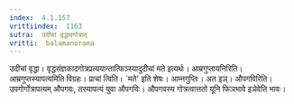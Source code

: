 ```yaml
---
index:  4.1.157
vrittiindex:  1163
sutra:  उदीचां वृद्धादगोत्रात्
vritti:  balamanorama 
---
```


उदीचां वृद्धा। वृद्धसंज्ञकादगोत्रप्रत्ययान्तात्फिञ्स्यादुदीचां मते इत्यर्थः। आम्रगुप्तायनिरिति। आम्रगुप्तस्यापत्यमिति विग्रहः। प्राचां त्विति। `मते' इति शेषः। आम्नगुप्तिः। अत इञ्। औपगविरिति। उपगोर्गोत्रापत्यम् औपगवः, तस्यापत्यं युवा औपगविः। औपगवस्य गोत्रत्वात्ततो यूनि फिञभावे इञेवेति भावः। 

